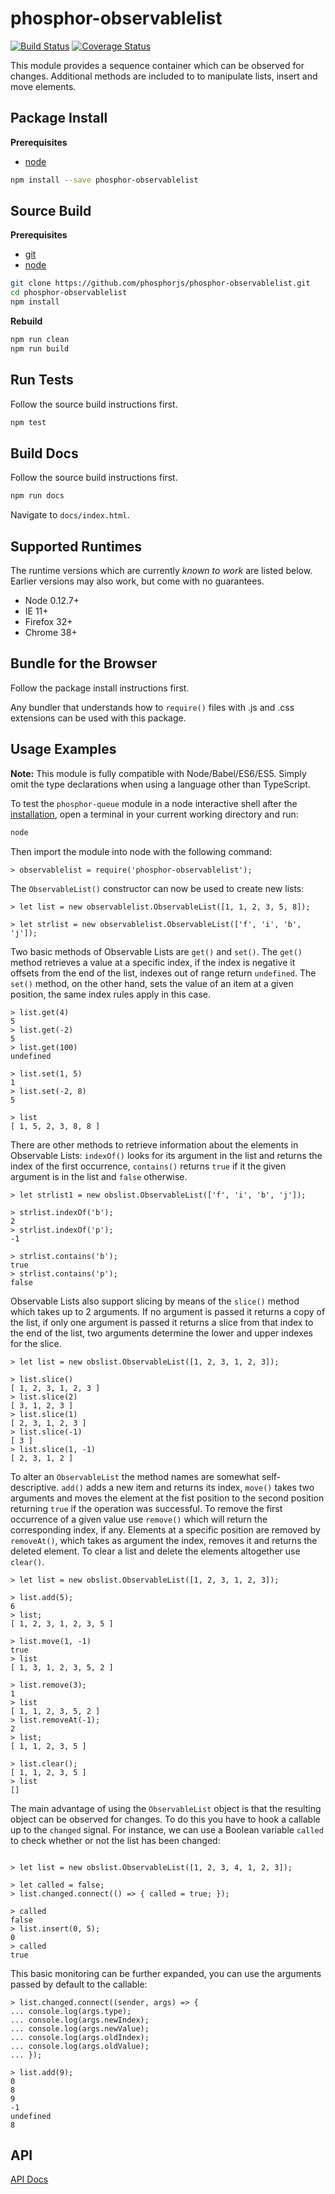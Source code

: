 phosphor-observablelist
=======================

[![Build Status](https://travis-ci.org/phosphorjs/phosphor-observablelist.svg)](https://travis-ci.org/phosphorjs/phosphor-observablelist?branch=master)
[![Coverage Status](https://coveralls.io/repos/phosphorjs/phosphor-observablelist/badge.svg?branch=master&service=github)](https://coveralls.io/github/phosphorjs/phosphor-observablelist?branch=master)

This module provides a sequence container which can be observed for changes.
Additional methods are included to to manipulate lists, insert and move
elements.


<a name='install'></a>Package Install
-------------------------------------

**Prerequisites**
- [node](http://nodejs.org/)

```bash
npm install --save phosphor-observablelist
```


Source Build
------------

**Prerequisites**
- [git](http://git-scm.com/)
- [node](http://nodejs.org/)

```bash
git clone https://github.com/phosphorjs/phosphor-observablelist.git
cd phosphor-observablelist
npm install
```

**Rebuild**
```bash
npm run clean
npm run build
```


Run Tests
---------

Follow the source build instructions first.

```bash
npm test
```


Build Docs
----------

Follow the source build instructions first.

```bash
npm run docs
```

Navigate to `docs/index.html`.


Supported Runtimes
------------------

The runtime versions which are currently *known to work* are listed below.
Earlier versions may also work, but come with no guarantees.

- Node 0.12.7+
- IE 11+
- Firefox 32+
- Chrome 38+


Bundle for the Browser
----------------------

Follow the package install instructions first.

Any bundler that understands how to `require()` files with .js and .css
extensions can be used with this package.


Usage Examples
--------------

**Note:** This module is fully compatible with Node/Babel/ES6/ES5. Simply
omit the type declarations when using a language other than TypeScript.

To test the `phosphor-queue` module in a node interactive shell after the
[installation](#install), open a terminal in your current working directory and
run:

```bash
node
```

Then import the module into node with the following command:

```node
> observablelist = require('phosphor-observablelist');
```

The `ObservableList()` constructor can now be used to create new lists:

```node
> let list = new observablelist.ObservableList([1, 1, 2, 3, 5, 8]);

> let strlist = new observablelist.ObservableList(['f', 'i', 'b', 'j']);
```

Two basic methods of Observable Lists are `get()` and `set()`. The `get()`
method retrieves a value at a specific index, if the index is negative it
offsets from the end of the list, indexes out of range return `undefined`. The
`set()` method, on the other hand, sets the value of an item at a given
position, the same index rules apply in this case.

```node
> list.get(4)
5
> list.get(-2)
5
> list.get(100)
undefined

> list.set(1, 5)
1
> list.set(-2, 8)
5

> list
[ 1, 5, 2, 3, 8, 8 ]
```

There are other methods to retrieve information about the elements in Observable
Lists: `indexOf()` looks for its argument in the list and returns the index of
the first occurrence, `contains()` returns `true` if it the given argument is
in the list and `false` otherwise.

```node
> let strlist1 = new obslist.ObservableList(['f', 'i', 'b', 'j']);

> strlist.indexOf('b');
2
> strlist.indexOf('p');
-1

> strlist.contains('b');
true
> strlist.contains('p');
false
```

Observable Lists also support slicing by means of the `slice()` method which
takes up to 2 arguments. If no argument is passed it returns a copy of the
list, if only one argument is passed it returns a slice from that index to the
end of the list, two arguments determine the lower and upper indexes for the
slice.

```node
> let list = new obslist.ObservableList([1, 2, 3, 1, 2, 3]);

> list.slice()
[ 1, 2, 3, 1, 2, 3 ]
> list.slice(2)
[ 3, 1, 2, 3 ]
> list.slice(1)
[ 2, 3, 1, 2, 3 ]
> list.slice(-1)
[ 3 ]
> list.slice(1, -1)
[ 2, 3, 1, 2 ]
```

To alter an `ObservableList` the method names are somewhat self-descriptive.
`add()` adds a new item and returns its index, `move()` takes two arguments and
moves the element at the fist position to the second position returning `true`
if the operation was successful. To remove the first occurrence of a given
value use `remove()` which will return the corresponding index, if any.
Elements at a specific position are removed by `removeAt()`, which takes as
argument the index, removes it and returns the deleted element. To clear a list
and delete the elements altogether use `clear()`.

```node
> let list = new obslist.ObservableList([1, 2, 3, 1, 2, 3]);

> list.add(5);
6
> list;
[ 1, 2, 3, 1, 2, 3, 5 ]

> list.move(1, -1)
true
> list
[ 1, 3, 1, 2, 3, 5, 2 ]

> list.remove(3);
1
> list
[ 1, 1, 2, 3, 5, 2 ]
> list.removeAt(-1);
2
> list;
[ 1, 1, 2, 3, 5 ]

> list.clear();
[ 1, 1, 2, 3, 5 ]
> list
[]

```

The main advantage of using  the `ObservableList` object is that the resulting
object can be observed for changes. To do this you have to hook a callable up
to the `changed` signal. For instance, we can use a Boolean variable `called`
to check whether or not the list has been changed:

```node

> let list = new obslist.ObservableList([1, 2, 3, 4, 1, 2, 3]);

> let called = false;
> list.changed.connect(() => { called = true; });

> called
false
> list.insert(0, 5);
0
> called
true
```

This basic monitoring can be further expanded, you can use the arguments passed
by default to the callable:

```node
> list.changed.connect((sender, args) => {
... console.log(args.type);
... console.log(args.newIndex);
... console.log(args.newValue);
... console.log(args.oldIndex);
... console.log(args.oldValue);
... });

> list.add(9);
0
8
9
-1
undefined
8
```

API
---
[API Docs](http://phosphorjs.github.io/phosphor-observablelist/api/)
